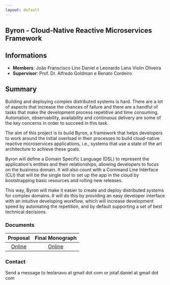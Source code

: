 ```yaml
---
layout: default
---
```


## Byron - Cloud-Native Reactive Microservices Framework

## Informations
- **Members**: João Franscisco Lino Daniel e Leonardo Lana Violin Oliveira
- **Supervisor**: Prof. Dr. Alfredo Goldman e Renato Cordeiro

## Summary
Building and deploying complex distributed systems is hard. There are a lot of aspects that increase the chances of failure and there are a handful of tasks that make the development process repetitive and time consuming. Automation, observability, availability and continuous delivery are some of the key concerns in order to succeed in this task.

The aim of this project is to build Byron, a framework that helps developers to work around the initial overload in their processes to build cloud-native reactive microservices applications, i.e., systems that use a state of the art architecture to achieve these goals.

Byron will define a Domain Specific Language (DSL) to represent the application's entities and their relationships, allowing developers to focus on the business domain. It will also count with a Command Line Interface (CLI) that will be the single tool to set up the app in the cloud by bootstrapping basic resources and rolling new releases.

This way, Byron will make it easier to create and deploy distributed systems for complex domains. It will do this by providing an easy developer interface with an intuitive developing workflow, which will increase development speed by automating the repetition, and by default supporting a set of best technical decisions.

### Documents

| Proposal  | Final Monograph |
|:---------:|:---------------:|
|[Online][1]|  [Online][2]    |

[1]: https://gitlab.com/byron-framework/kanban/blob/master/Byron_Proposal.pdf
[2]: https://gitlab.com/byron-framework/kanban/blob/master/Byron_Monograph.pdf

### Contact
Send a message to leolanavo at gmail dot com or jotaf.daniel at gmail dot com
